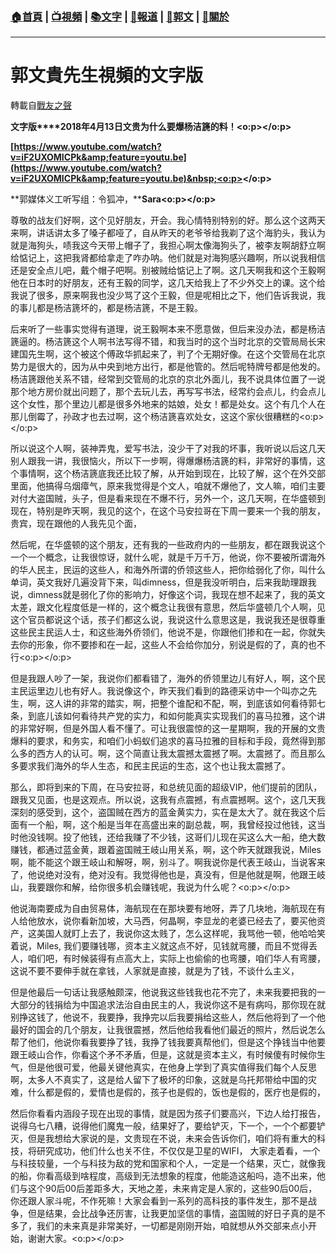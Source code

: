 ###  [:house:首頁](https://github.com/ourhimalayas/home) | [:tv:視頻](https://github.com/ourhimalayas/videos) | [:books:文字](https://github.com/ourhimalayas/txt) | [:newspaper:報道](https://github.com/ourhimalayas/news) | [:eagle:郭文](https://github.com/ourhimalayas/guomedia) | [:pray:關於](https://github.com/ourhimalayas/home/tree/master/about)
---
# 郭文貴先生視頻的文字版
轉載自[戰友之聲](http://littleantvoice.blogspot.com)

**文字版****2018年4月13日文贵为什么要爆杨洁篪的料！<o:p></o:p>**



**[https://www.youtube.com/watch?v=iF2UXOMICPk&amp;feature=youtu.be](https://www.youtube.com/watch?v=iF2UXOMICPk&amp;feature=youtu.be)&nbsp;<o:p></o:p>**



**郭媒体义工听写组：令狐冲，****Sara<o:p></o:p>**



尊敬的战友们好啊，这个见好朋友，开会。我心情特别特别的好。那么这个这两天来啊，讲话讲太多了嗓子都哑了，自从昨天的老爷爷给我剃了这个海豹头，我认为就是海狗头，啧我这今天带上帽子了，我担心啊太像海狗头了，被李友啊胡舒立啊给惦记上，这把我肾都给拿走了咋办呐。他们就是对海狗感兴趣啊，所以说我相信还是安全点儿吧，戴个帽子吧啊。别被贼给惦记上了啊。这几天啊我和这个王毅啊他在日本时的好朋友，还有王毅的同学，这几天给我上了不少外交上的课。这个给我说了很多，原来啊我也没少骂了这个王毅，但是呢相比之下，他们告诉我说，我的事儿都是杨洁篪坏的，都是杨洁篪，不是王毅。



后来听了一些事实觉得有道理，说王毅啊本来不愿意做，但后来没办法，都是杨洁篪逼的。杨洁篪这个人啊书法写得不错，和我当时的这个当时北京的交管局局长宋建国先生啊，这个被这个傅政华抓起来了，判了个无期好像。在这个交管局在北京势力是很大的，因为从中央到地方出行，都是他管的。然后呢特牌号都是他发的。杨洁篪跟他关系不错，经常到交管局的北京的京北外面儿，我不说具体位置了一说那个地方房价就出问题了，那个去玩儿去，再写写书法，经常约会点儿，约会点儿这个女性，那个里边儿都是很多外地来的姑娘，处女！都是处女。这个有几个人在那儿倒霉了，孙政才也去过啊，这个杨洁篪喜欢处女，这这个家伙很糟糕的<o:p></o:p>



所以说这个人啊，装神弄鬼，爱写书法，没少干了对我的坏事，我听说以后这几天别人跟我一讲，我很恼火，所以下一步啊，得爆爆杨洁篪的料，非常好的事情，这个事情啊，这个杨洁篪底我还比较了解，从开始到现在，比较了解，这个在外交部里面，他搞得乌烟瘴气，原来我觉得是个文人，咱就不爆他了，文人嘛，咱们主要对付大盗国贼，头子，但是看来现在不爆不行，另外一个，这几天啊，在华盛顿到现在，特别是昨天啊，我见的这个，在这个马安拉哥在下周一要来一个我的朋友，贵宾，现在跟他的人我先见个面，



然后呢，在华盛顿的这个朋友，还有我的一些政府内的一些朋友，都在跟我说这个一个一个概念，让我很惊讶，就什么呢，就是千万千万，他说，你不要被所谓海外的华人民主，民运的这些人，和海外所谓的侨领这些人，把你给弱化了你，叫什么单词，英文我好几遍没背下来，叫dimness，但是我没听明白，后来我助理跟我说，dimness就是弱化了你的影响力，好像这个词，我现在想不起来了，我的英文太差，跟文化程度低是一样的，这个概念让我很有意思，然后华盛顿几个人啊，见这个官员都说这个话，孩子们都这么说，我说这什么意思这是，我说我还是很尊重这些民主民运人士，和这些海外侨领们，他说不是，你跟他们掺和在一起，你就失去你的形象，你不要掺和在一起，这些人不会给你加分，别说是假的了，真的也不行<o:p></o:p>



但是我跟人吵了一架，我说你们都看错了，海外的侨领里边儿有好人，啊，这个民主民运里边儿也有好人。我说像这个，昨天我们看到的路德采访中一个叫亦之先生，啊，这人讲的非常的踏实，啊，把整个谁配和不配，啊，到底该如何看待郭七条，到底儿该如何看待共产党的实力，和如何能真实实现我们的喜马拉雅，这个讲的非常好啊，但是外国人看不懂了。可让我很震惊的这一星期啊，我的开展的文贵爆料的要求，和务实，和咱们小蚂蚁们追求的喜马拉雅的目标和手段，竟然得到那么多的西方人的认可。啊，这个简直让我太震撼太震撼了啊。太震撼了。而且那么多要求我们海外的华人生态，和民主民运的生态，这个也让我太震撼了。



那么，即将到来的下周，在马安拉哥，和总统见面的超级VIP，他们提前的团队，跟我又见面，也是这观点。所以说，这我有点震撼，有点震撼啊。这个，这几天我深刻的感受到，这个，盗国贼在西方的蓝金黄实力，实在是太大了。就在我这个后面有一个船，啊，这个船是当年在高盛出来的副总裁，啊，我曾经投过他钱，这当时他没钱啊。投了他钱，还给我赚了不少钱，这哥们儿现在买这么大一船，绝大数赚钱，都通过蓝金黄，跟着盗国贼王岐山用关系，啊，这个昨天就跟我说，Miles啊，能不能这个跟王岐山和解呀，啊，别斗了。啊我说你是代表王岐山，当说客来了，他说绝对没有，绝对没有。我觉得他也是，真没有，但是他就是啊，他跟王岐山，我要跟你和解，给你很多机会赚钱呢，我说为什么呢？<o:p></o:p>



他说海南要成为自由贸易体，海航现在在那块要有地呀，弄了几块地，海航现在有人给他放水，说你看新加坡，大马西，何晶啊，李显龙的老婆已经去了，要买他资产，这美国人就盯上去了，我说你这太贱了，怎么这样呢，我骂他一顿，他哈哈笑着说，Miles,&nbsp;我们要赚钱哪，资本主义就这点不好，见钱就弯腰，而且不觉得丢人，咱们吧，有时候装得有点高大上，实际上也偷偷的也弯腰，咱们华人有弯腰，这说不要不要伸手就在拿钱，人家就是直接，就是为了钱，不谈什么主义，



但是他最后一句话让我感触颇深，他说我这些钱我也花不完了，未来我要把我的一大部分的钱捐给为中国追求法治自由民主的人，我说你这不是有病吗，那你现在就别挣这钱了，他说不，我要挣，我挣完以后我要捐给这些人，然后他将到了一个他最好的国会的几个朋友，让我很震撼，然后他给我看他们最近的照片，然后说怎么帮了他们，他说你看我要挣了钱，我挣了钱我要真帮他们，但是这个挣钱当中他要跟王岐山合作，你看这个矛不矛盾，但是，这就是资本主义，有时候傻有时候你生气，但是他很可爱，他最关键他真实，在他身上学到了真实值得我们每个人反思啊，太多人不真实了，这是给人留下了极坏的印象，这就是乌托邦带给中国的灾难，什么都是假的，爱情也是假的，孩子也是假的，饭也是假的，医疗也是假的，



然后你看看内涵段子现在出现的事情，就是因为孩子们要高兴，下边人给打报告，说得乌七八糟，说得他们魔鬼一般，结果好了，要给铲灭，下一个，一个个都要铲灭，但是我想给大家说的是，文贵现在不说，未来会告诉你们，咱们将有重大的科技，将研究成功，他们什么也关不住，不仅仅是卫星的WIFI， 大家走着看，一个与科技较量，一个与科技为敌的党和国家和个人，一定是一个结果，灭亡，就像我的船，你看高级到啥程度，高级到无法想象的程度，他能造这船吗，造不出来，他们与这个90后00后差距多大，天地之差，未来肯定是人家的，这些90后00后，你还跟人家斗呢，不作死嘛！大家会看到一系列的高科技的事件发生，那不是战争，但是结果，会比战争还厉害，让我更加坚信的事情，盗国贼的好日子真的是不多了，我们的未来真是非常美好，一切都是刚刚开始，咱就想从外交部来点小开始，谢谢大家。<o:p></o:p>
  
<u></u><sub></sub><sup></sup><strike></strike>